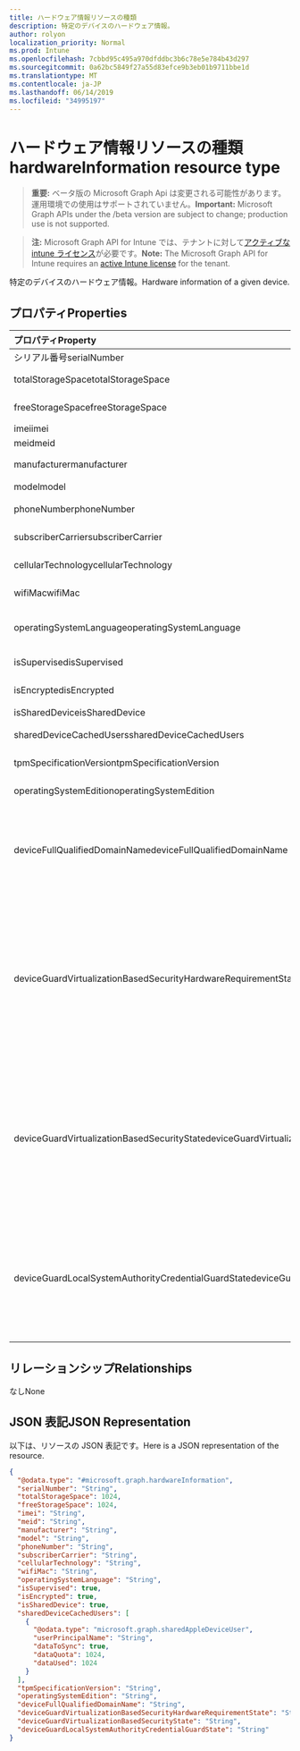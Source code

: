 ```yaml
---
title: ハードウェア情報リソースの種類
description: 特定のデバイスのハードウェア情報。
author: rolyon
localization_priority: Normal
ms.prod: Intune
ms.openlocfilehash: 7cbbd95c495a970dfddbc3b6c78e5e784b43d297
ms.sourcegitcommit: 0a62bc5849f27a55d83efce9b3eb01b9711bbe1d
ms.translationtype: MT
ms.contentlocale: ja-JP
ms.lasthandoff: 06/14/2019
ms.locfileid: "34995197"
---
```

# <a name="hardwareinformation-resource-type"></a><span data-ttu-id="d1fc8-103">ハードウェア情報リソースの種類</span><span class="sxs-lookup"><span data-stu-id="d1fc8-103">hardwareInformation resource type</span></span>

> <span data-ttu-id="d1fc8-104">**重要:** ベータ版の Microsoft Graph Api は変更される可能性があります。運用環境での使用はサポートされていません。</span><span class="sxs-lookup"><span data-stu-id="d1fc8-104">**Important:** Microsoft Graph APIs under the /beta version are subject to change; production use is not supported.</span></span>

> <span data-ttu-id="d1fc8-105">**注:** Microsoft Graph API for Intune では、テナントに対して[アクティブな intune ライセンス](https://go.microsoft.com/fwlink/?linkid=839381)が必要です。</span><span class="sxs-lookup"><span data-stu-id="d1fc8-105">**Note:** The Microsoft Graph API for Intune requires an [active Intune license](https://go.microsoft.com/fwlink/?linkid=839381) for the tenant.</span></span>

<span data-ttu-id="d1fc8-106">特定のデバイスのハードウェア情報。</span><span class="sxs-lookup"><span data-stu-id="d1fc8-106">Hardware information of a given device.</span></span>

## <a name="properties"></a><span data-ttu-id="d1fc8-107">プロパティ</span><span class="sxs-lookup"><span data-stu-id="d1fc8-107">Properties</span></span>
|<span data-ttu-id="d1fc8-108">プロパティ</span><span class="sxs-lookup"><span data-stu-id="d1fc8-108">Property</span></span>|<span data-ttu-id="d1fc8-109">型</span><span class="sxs-lookup"><span data-stu-id="d1fc8-109">Type</span></span>|<span data-ttu-id="d1fc8-110">説明</span><span class="sxs-lookup"><span data-stu-id="d1fc8-110">Description</span></span>|
|:---|:---|:---|
|<span data-ttu-id="d1fc8-111">シリアル番号</span><span class="sxs-lookup"><span data-stu-id="d1fc8-111">serialNumber</span></span>|<span data-ttu-id="d1fc8-112">String</span><span class="sxs-lookup"><span data-stu-id="d1fc8-112">String</span></span>|<span data-ttu-id="d1fc8-113">シリアル番号です。</span><span class="sxs-lookup"><span data-stu-id="d1fc8-113">Serial number.</span></span>|
|<span data-ttu-id="d1fc8-114">totalStorageSpace</span><span class="sxs-lookup"><span data-stu-id="d1fc8-114">totalStorageSpace</span></span>|<span data-ttu-id="d1fc8-115">Int64</span><span class="sxs-lookup"><span data-stu-id="d1fc8-115">Int64</span></span>|<span data-ttu-id="d1fc8-116">デバイスの記憶領域の合計。</span><span class="sxs-lookup"><span data-stu-id="d1fc8-116">Total storage space of the device.</span></span>|
|<span data-ttu-id="d1fc8-117">freeStorageSpace</span><span class="sxs-lookup"><span data-stu-id="d1fc8-117">freeStorageSpace</span></span>|<span data-ttu-id="d1fc8-118">Int64</span><span class="sxs-lookup"><span data-stu-id="d1fc8-118">Int64</span></span>|<span data-ttu-id="d1fc8-119">デバイスの記憶域スペースを解放します。</span><span class="sxs-lookup"><span data-stu-id="d1fc8-119">Free storage space of the device.</span></span>|
|<span data-ttu-id="d1fc8-120">imei</span><span class="sxs-lookup"><span data-stu-id="d1fc8-120">imei</span></span>|<span data-ttu-id="d1fc8-121">String</span><span class="sxs-lookup"><span data-stu-id="d1fc8-121">String</span></span>|<span data-ttu-id="d1fc8-122">IMEI</span><span class="sxs-lookup"><span data-stu-id="d1fc8-122">IMEI</span></span>|
|<span data-ttu-id="d1fc8-123">meid</span><span class="sxs-lookup"><span data-stu-id="d1fc8-123">meid</span></span>|<span data-ttu-id="d1fc8-124">String</span><span class="sxs-lookup"><span data-stu-id="d1fc8-124">String</span></span>|<span data-ttu-id="d1fc8-125">MEID</span><span class="sxs-lookup"><span data-stu-id="d1fc8-125">MEID</span></span>|
|<span data-ttu-id="d1fc8-126">manufacturer</span><span class="sxs-lookup"><span data-stu-id="d1fc8-126">manufacturer</span></span>|<span data-ttu-id="d1fc8-127">String</span><span class="sxs-lookup"><span data-stu-id="d1fc8-127">String</span></span>|<span data-ttu-id="d1fc8-128">デバイスのメーカー</span><span class="sxs-lookup"><span data-stu-id="d1fc8-128">Manufacturer of the device</span></span>|
|<span data-ttu-id="d1fc8-129">model</span><span class="sxs-lookup"><span data-stu-id="d1fc8-129">model</span></span>|<span data-ttu-id="d1fc8-130">String</span><span class="sxs-lookup"><span data-stu-id="d1fc8-130">String</span></span>|<span data-ttu-id="d1fc8-131">デバイスのモデル</span><span class="sxs-lookup"><span data-stu-id="d1fc8-131">Model of the device</span></span>|
|<span data-ttu-id="d1fc8-132">phoneNumber</span><span class="sxs-lookup"><span data-stu-id="d1fc8-132">phoneNumber</span></span>|<span data-ttu-id="d1fc8-133">String</span><span class="sxs-lookup"><span data-stu-id="d1fc8-133">String</span></span>|<span data-ttu-id="d1fc8-134">デバイスの電話番号</span><span class="sxs-lookup"><span data-stu-id="d1fc8-134">Phone number of the device</span></span>|
|<span data-ttu-id="d1fc8-135">subscriberCarrier</span><span class="sxs-lookup"><span data-stu-id="d1fc8-135">subscriberCarrier</span></span>|<span data-ttu-id="d1fc8-136">String</span><span class="sxs-lookup"><span data-stu-id="d1fc8-136">String</span></span>|<span data-ttu-id="d1fc8-137">デバイスのサブスクライバーキャリア</span><span class="sxs-lookup"><span data-stu-id="d1fc8-137">Subscriber carrier of the device</span></span>|
|<span data-ttu-id="d1fc8-138">cellularTechnology</span><span class="sxs-lookup"><span data-stu-id="d1fc8-138">cellularTechnology</span></span>|<span data-ttu-id="d1fc8-139">String</span><span class="sxs-lookup"><span data-stu-id="d1fc8-139">String</span></span>|<span data-ttu-id="d1fc8-140">デバイスの携帯電話テクノロジ</span><span class="sxs-lookup"><span data-stu-id="d1fc8-140">Cellular technology of the device</span></span>|
|<span data-ttu-id="d1fc8-141">wifiMac</span><span class="sxs-lookup"><span data-stu-id="d1fc8-141">wifiMac</span></span>|<span data-ttu-id="d1fc8-142">String</span><span class="sxs-lookup"><span data-stu-id="d1fc8-142">String</span></span>|<span data-ttu-id="d1fc8-143">デバイスの WiFi MAC アドレス</span><span class="sxs-lookup"><span data-stu-id="d1fc8-143">WiFi MAC address of the device</span></span>|
|<span data-ttu-id="d1fc8-144">operatingSystemLanguage</span><span class="sxs-lookup"><span data-stu-id="d1fc8-144">operatingSystemLanguage</span></span>|<span data-ttu-id="d1fc8-145">String</span><span class="sxs-lookup"><span data-stu-id="d1fc8-145">String</span></span>|<span data-ttu-id="d1fc8-146">デバイスのオペレーティングシステムの言語</span><span class="sxs-lookup"><span data-stu-id="d1fc8-146">Operating system language of the device</span></span>|
|<span data-ttu-id="d1fc8-147">isSupervised</span><span class="sxs-lookup"><span data-stu-id="d1fc8-147">isSupervised</span></span>|<span data-ttu-id="d1fc8-148">Boolean</span><span class="sxs-lookup"><span data-stu-id="d1fc8-148">Boolean</span></span>|<span data-ttu-id="d1fc8-149">デバイスの監視モード</span><span class="sxs-lookup"><span data-stu-id="d1fc8-149">Supervised mode of the device</span></span>|
|<span data-ttu-id="d1fc8-150">isEncrypted</span><span class="sxs-lookup"><span data-stu-id="d1fc8-150">isEncrypted</span></span>|<span data-ttu-id="d1fc8-151">Boolean</span><span class="sxs-lookup"><span data-stu-id="d1fc8-151">Boolean</span></span>|<span data-ttu-id="d1fc8-152">デバイスの暗号化の状態</span><span class="sxs-lookup"><span data-stu-id="d1fc8-152">Encryption status of the device</span></span>|
|<span data-ttu-id="d1fc8-153">isSharedDevice</span><span class="sxs-lookup"><span data-stu-id="d1fc8-153">isSharedDevice</span></span>|<span data-ttu-id="d1fc8-154">Boolean</span><span class="sxs-lookup"><span data-stu-id="d1fc8-154">Boolean</span></span>|<span data-ttu-id="d1fc8-155">共有 iPad</span><span class="sxs-lookup"><span data-stu-id="d1fc8-155">Shared iPad</span></span>|
|<span data-ttu-id="d1fc8-156">sharedDeviceCachedUsers</span><span class="sxs-lookup"><span data-stu-id="d1fc8-156">sharedDeviceCachedUsers</span></span>|<span data-ttu-id="d1fc8-157">[sharedAppleDeviceUser](../resources/intune-devices-sharedappledeviceuser.md)コレクション</span><span class="sxs-lookup"><span data-stu-id="d1fc8-157">[sharedAppleDeviceUser](../resources/intune-devices-sharedappledeviceuser.md) collection</span></span>|<span data-ttu-id="d1fc8-158">共有 Apple デバイス上のすべてのユーザー</span><span class="sxs-lookup"><span data-stu-id="d1fc8-158">All users on the shared Apple device</span></span>|
|<span data-ttu-id="d1fc8-159">tpmSpecificationVersion</span><span class="sxs-lookup"><span data-stu-id="d1fc8-159">tpmSpecificationVersion</span></span>|<span data-ttu-id="d1fc8-160">String</span><span class="sxs-lookup"><span data-stu-id="d1fc8-160">String</span></span>|<span data-ttu-id="d1fc8-161">仕様バージョンを指定する文字列。</span><span class="sxs-lookup"><span data-stu-id="d1fc8-161">String that specifies the specification version.</span></span>|
|<span data-ttu-id="d1fc8-162">operatingSystemEdition</span><span class="sxs-lookup"><span data-stu-id="d1fc8-162">operatingSystemEdition</span></span>|<span data-ttu-id="d1fc8-163">String</span><span class="sxs-lookup"><span data-stu-id="d1fc8-163">String</span></span>|<span data-ttu-id="d1fc8-164">OS のエディションを指定する文字列。</span><span class="sxs-lookup"><span data-stu-id="d1fc8-164">String that specifies the OS edition.</span></span>|
|<span data-ttu-id="d1fc8-165">deviceFullQualifiedDomainName</span><span class="sxs-lookup"><span data-stu-id="d1fc8-165">deviceFullQualifiedDomainName</span></span>|<span data-ttu-id="d1fc8-166">String</span><span class="sxs-lookup"><span data-stu-id="d1fc8-166">String</span></span>|<span data-ttu-id="d1fc8-167">デバイスの完全修飾ドメイン名を返します (存在する場合)。</span><span class="sxs-lookup"><span data-stu-id="d1fc8-167">Returns the fully qualified domain name of the device (if any).</span></span> <span data-ttu-id="d1fc8-168">デバイスがドメインに参加していない場合は、空の文字列が返されます。</span><span class="sxs-lookup"><span data-stu-id="d1fc8-168">If the device is not domain-joined, it returns an empty string.</span></span> |
|<span data-ttu-id="d1fc8-169">deviceGuardVirtualizationBasedSecurityHardwareRequirementState</span><span class="sxs-lookup"><span data-stu-id="d1fc8-169">deviceGuardVirtualizationBasedSecurityHardwareRequirementState</span></span>|[<span data-ttu-id="d1fc8-170">deviceGuardVirtualizationBasedSecurityHardwareRequirementState</span><span class="sxs-lookup"><span data-stu-id="d1fc8-170">deviceGuardVirtualizationBasedSecurityHardwareRequirementState</span></span>](../resources/intune-devices-deviceguardvirtualizationbasedsecurityhardwarerequirementstate.md)|<span data-ttu-id="d1fc8-171">仮想化ベースのセキュリティハードウェア要件の状態。</span><span class="sxs-lookup"><span data-stu-id="d1fc8-171">Virtualization-based security hardware requirement status.</span></span> <span data-ttu-id="d1fc8-172">可能な値は、`meetHardwareRequirements`、`secureBootRequired`、`dmaProtectionRequired`、`hyperVNotSupportedForGuestVM`、`hyperVNotAvailable` です。</span><span class="sxs-lookup"><span data-stu-id="d1fc8-172">Possible values are: `meetHardwareRequirements`, `secureBootRequired`, `dmaProtectionRequired`, `hyperVNotSupportedForGuestVM`, `hyperVNotAvailable`.</span></span>|
|<span data-ttu-id="d1fc8-173">deviceGuardVirtualizationBasedSecurityState</span><span class="sxs-lookup"><span data-stu-id="d1fc8-173">deviceGuardVirtualizationBasedSecurityState</span></span>|[<span data-ttu-id="d1fc8-174">deviceGuardVirtualizationBasedSecurityState</span><span class="sxs-lookup"><span data-stu-id="d1fc8-174">deviceGuardVirtualizationBasedSecurityState</span></span>](../resources/intune-devices-deviceguardvirtualizationbasedsecuritystate.md)|<span data-ttu-id="d1fc8-175">仮想化ベースのセキュリティの状態。</span><span class="sxs-lookup"><span data-stu-id="d1fc8-175">Virtualization-based security status.</span></span> <span data-ttu-id="d1fc8-176">.</span><span class="sxs-lookup"><span data-stu-id="d1fc8-176"></span></span> <span data-ttu-id="d1fc8-177">可能な値は、`running`、`rebootRequired`、`require64BitArchitecture`、`notLicensed`、`notConfigured`、`doesNotMeetHardwareRequirements`、`other` です。</span><span class="sxs-lookup"><span data-stu-id="d1fc8-177">Possible values are: `running`, `rebootRequired`, `require64BitArchitecture`, `notLicensed`, `notConfigured`, `doesNotMeetHardwareRequirements`, `other`.</span></span>|
|<span data-ttu-id="d1fc8-178">deviceGuardLocalSystemAuthorityCredentialGuardState</span><span class="sxs-lookup"><span data-stu-id="d1fc8-178">deviceGuardLocalSystemAuthorityCredentialGuardState</span></span>|[<span data-ttu-id="d1fc8-179">deviceGuardLocalSystemAuthorityCredentialGuardState</span><span class="sxs-lookup"><span data-stu-id="d1fc8-179">deviceGuardLocalSystemAuthorityCredentialGuardState</span></span>](../resources/intune-devices-deviceguardlocalsystemauthoritycredentialguardstate.md)|<span data-ttu-id="d1fc8-180">ローカルシステム権限 (LSA) credential guard の状態。</span><span class="sxs-lookup"><span data-stu-id="d1fc8-180">Local System Authority (LSA) credential guard status.</span></span> <span data-ttu-id="d1fc8-181">.</span><span class="sxs-lookup"><span data-stu-id="d1fc8-181"></span></span> <span data-ttu-id="d1fc8-182">可能な値は、`running`、`rebootRequired`、`notLicensed`、`notConfigured`、`virtualizationBasedSecurityNotRunning` です。</span><span class="sxs-lookup"><span data-stu-id="d1fc8-182">Possible values are: `running`, `rebootRequired`, `notLicensed`, `notConfigured`, `virtualizationBasedSecurityNotRunning`.</span></span>|

## <a name="relationships"></a><span data-ttu-id="d1fc8-183">リレーションシップ</span><span class="sxs-lookup"><span data-stu-id="d1fc8-183">Relationships</span></span>
<span data-ttu-id="d1fc8-184">なし</span><span class="sxs-lookup"><span data-stu-id="d1fc8-184">None</span></span>

## <a name="json-representation"></a><span data-ttu-id="d1fc8-185">JSON 表記</span><span class="sxs-lookup"><span data-stu-id="d1fc8-185">JSON Representation</span></span>
<span data-ttu-id="d1fc8-186">以下は、リソースの JSON 表記です。</span><span class="sxs-lookup"><span data-stu-id="d1fc8-186">Here is a JSON representation of the resource.</span></span>
<!-- {
  "blockType": "resource",
  "@odata.type": "microsoft.graph.hardwareInformation"
}
-->
``` json
{
  "@odata.type": "#microsoft.graph.hardwareInformation",
  "serialNumber": "String",
  "totalStorageSpace": 1024,
  "freeStorageSpace": 1024,
  "imei": "String",
  "meid": "String",
  "manufacturer": "String",
  "model": "String",
  "phoneNumber": "String",
  "subscriberCarrier": "String",
  "cellularTechnology": "String",
  "wifiMac": "String",
  "operatingSystemLanguage": "String",
  "isSupervised": true,
  "isEncrypted": true,
  "isSharedDevice": true,
  "sharedDeviceCachedUsers": [
    {
      "@odata.type": "microsoft.graph.sharedAppleDeviceUser",
      "userPrincipalName": "String",
      "dataToSync": true,
      "dataQuota": 1024,
      "dataUsed": 1024
    }
  ],
  "tpmSpecificationVersion": "String",
  "operatingSystemEdition": "String",
  "deviceFullQualifiedDomainName": "String",
  "deviceGuardVirtualizationBasedSecurityHardwareRequirementState": "String",
  "deviceGuardVirtualizationBasedSecurityState": "String",
  "deviceGuardLocalSystemAuthorityCredentialGuardState": "String"
}
```





